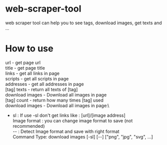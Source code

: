# web-scraper-tool
web scraper tool can help you to see tags, download images, get texts and ...

# How to use 
url - get page url\
title - get page title\
links - get all links in page\
scripts - get all scripts in page\
addresses - get all addresses in page\
[tag] texts - return all texts of [tag]\
download images - Download all images in page\
[tag] count - return how many times [tag] used\
download images - Download all images in page:\
- sl : If use -sl don\'t get links like : [url]/[image address]\
Image format : you can change image format to save (not recommended)\
-- : Detect Image format and save with right format\
Command Type: download images [-sl] [--] ["png", "jpg", "svg", ...]
